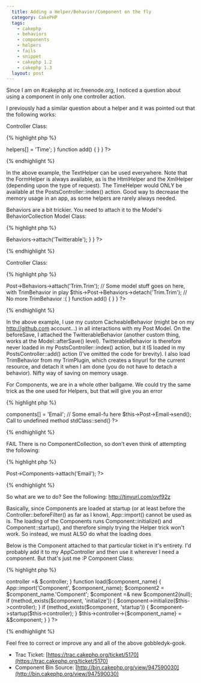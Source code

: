 ```yaml
---
  title: Adding a Helper/Behavior/Component on the fly
  category: CakePHP
  tags:
    - cakephp
    - behaviors
    - components
    - helpers
    - fails
    - snippet
    - cakephp 1.2
    - cakephp 1.3
  layout: post
---
```


Since I am on #cakephp at irc.freenode.org, I noticed a question about using a component in only one controller action.

I previously had a similar question about a helper and it was pointed out that the following works:

Controller Class:

{% highlight php %}
<?php
class PostsController extends Appcontroller {
	var $name = 'Posts';
	var $helpers = array('Text');
	
	function index() {
		$this->helpers[] = 'Time';
	}
	
	function add() {
	}
}
?>
{% endhighlight %}

In the above example, the TextHelper can be used everywhere. Note that the FormHelper is always available, as is the HtmlHelper and the XmlHelper (depending upon the type of request). The TimeHelper would ONLY be available at the PostsController::index() action. Good way to decrease the memory usage in an app, as some helpers are rarely always needed.

Behaviors are a bit trickier. You need to attach it to the Model's BehaviorCollection
Model Class:

{% highlight php %}
<?php
class Post extends AppModel {
	var $name = 'Post';
	var $actsAs = array('Cacheable');
	
	function beforeSave() {
		$this->Behaviors->attach('Twitterable');
	}
}
?>
{% endhighlight %}

Controller Class:

{% highlight php %}
<?php
class PostsController extends Appcontroller {
	var $name = 'Pages';
	
	function index() {
		$this->Post->Behaviors->attach('Trim.Trim');
		// Some model stuff goes on here, with TrimBehavior in play
		$this->Post->Behaviors->detach('Trim.Trim');
		// No more TrimBehavior :(
	}
	
	function add() {
	}
}
?>
{% endhighlight %}

In the above example, I use my custom CacheableBehavior (might be on my http://github.com account...) in all interactions with my Post Model. On the beforeSave, I attached the TwitterableBehavior (another custom thing, works at the Model::afterSave() level). TwitterableBehavior is therefore never loaded in my PostsController::index() action, but it IS loaded in my PostsController::add() action (I've omitted the code for brevity). I also load TrimBehavior from my TrimPlugin, which creates a tinyurl for the current resource, and detach it when I am done (you do not have to detach a behavior). Nifty way of saving on memory usage.

For Components, we are in a whole other ballgame. We could try the same trick as the one used for Helpers, but that will give you an error

{% highlight php %}
<?php
$this->components[] = 'Email';
// Some email-fu here
$this->Post->Email->send();
Call to undefined method stdClass::send()
?>
{% endhighlight %}

FAIL
There is no ComponentCollection, so don't even think of attempting the following:

{% highlight php %}
<?php
	$this->Post->Components->attach('Email');
?>
{% endhighlight %}

So what are we to do? See the following: http://tinyurl.com/ovf92z

Basically, since Components are loaded at startup (or at least before the Controller::beforeFilter() as far as I know), App::import() cannot be used as is. The loading of the Components runs Component::initialize() and Component::startup(), and therefore simply trying the Helper trick won't work. So instead, we must ALSO do what the loading does 

Below is the Component attached to that particular ticket in it's entirety. I'd probably add it to my AppController and then use it wherever I need a component. But that's just me :P
Component Class:

{% highlight php %}
<?php
//loads a component on the fly from within the controller
class ComponentLoaderComponent extends Object {
	
	var $controller = null;
	
	function initialize(&$controller) {
		// saving the controller reference for later use
		$this->controller =& $controller;
	}
	
	function load($component_name) {
		App::import('Component', $component_name);
		$component2 = $component_name.'Component';
		$component =& new $component2(null);
		
		if (method_exists($component, 'initialize')) {
			$component->initialize($this->controller);
		}
		
		if (method_exists($component, 'startup')) {
			$component->startup($this->controller);
		}
		
		$this->controller->{$component_name} = &$component;
	}
}
?>
{% endhighlight %}

Feel free to correct or improve any and all of the above gobbledyk-gook.

- Trac Ticket: [https://trac.cakephp.org/ticket/5170](https://trac.cakephp.org/ticket/5170)
- Component Bin Source: [http://bin.cakephp.org/view/947590030](http://bin.cakephp.org/view/947590030)